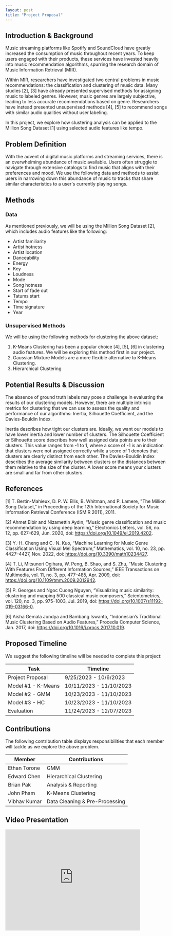 ```yaml
---
layout: post
title: "Project Proposal"
---
```


## Introduction & Background

Music streaming platforms like Spotify and SoundCloud have greatly increased the consumption of music throughout recent years. To keep users engaged with their products, these services have invested heavily into music recommendation algorithms, spurring the research domain of Music Information Retrieval (MIR).

Within MIR, researchers have investigated two central problems in music recommendations: the classification and clustering of music data. Many studies [2], [3] have already presented supervised methods for assigning music to labeled genres. However, music genres are largely subjective, leading to less accurate recommendations based on genre. Researchers have instead presented unsupervised methods [4], [5] to recommend songs with similar audio qualities without user labeling.

In this project, we explore how clustering analysis can be applied to the Million Song Dataset [1] using selected audio features like tempo.

## Problem Definition

With the advent of digital music platforms and streaming services, there is an overwhelming abundance of music available. Users often struggle to navigate through extensive catalogs to find music that aligns with their preferences and mood. We use the following data and methods to assist users in narrowing down this abundance of music to tracks that share similar characteristics to a user's currently playing songs.

## Methods

### Data

As mentioned previously, we will be using the Million Song Dataset [2], which includes audio features like the following:

- Artist familiarity
- Artist hotness
- Artist location
- Danceability
- Energy
- Key
- Loudness
- Mode
- Song hotness
- Start of fade out
- Tatums start
- Tempo
- Time signature
- Year

### Unsupervised Methods

We will be using the following methods for clustering the above dataset:

1. K-Means Clustering has been a popular choice [4], [5], [6] in clustering audio features. We will be exploring this method first in our project.
2. Gaussian Mixture Models are a more flexible alternative to K-Means Clustering.
3. Hierarchical Clustering

## Potential Results & Discussion

The absence of ground truth labels may pose a challenge in evaluating the results of our clustering models. However, there are multiple intrinsic metrics for clustering that we can use to assess the quality and performance of our algorithms: Inertia, Silhouette Coefficient, and the Davies-Bouldin Index.

Inertia describes how tight our clusters are. Ideally, we want our models to have lower inertia and lower number of clusters. The Silhouette Coefficient or Silhouette score describes how well assigned data points are to their clusters. This value ranges from -1 to 1, where a score of -1 is an indication that clusters were not assigned correctly while a score of 1 denotes that clusters are clearly distinct from each other. The Davies-Bouldin Index describes the average similarity between clusters or the distances between them relative to the size of the cluster. A lower score means your clusters are small and far from other clusters.

## References

[1] T. Bertin-Mahieux, D. P. W. Ellis, B. Whitman, and P. Lamere, "The Million Song Dataset," in Proceedings of the 12th International Society for Music Information Retrieval Conference (ISMIR 2011), 2011.

[2] Ahmet Elbir and Nizamettin Aydın, “Music genre classification and music recommendation by using deep learning,” Electronics Letters, vol. 56, no. 12, pp. 627–629, Jun. 2020, doi: https://doi.org/10.1049/el.2019.4202.

[3] Y.-H. Cheng and C.-N. Kuo, “Machine Learning for Music Genre Classification Using Visual Mel Spectrum,” Mathematics, vol. 10, no. 23, pp. 4427–4427, Nov. 2022, doi: https://doi.org/10.3390/math10234427.

[4] T. Li, Mitsunori Ogihara, W. Peng, B. Shao, and S. Zhu, “Music Clustering With Features From Different Information Sources,” IEEE Transactions on Multimedia, vol. 11, no. 3, pp. 477–485, Apr. 2009, doi: https://doi.org/10.1109/tmm.2009.2012942.

[5] P. Georges and Ngoc Cuong Nguyen, “Visualizing music similarity: clustering and mapping 500 classical music composers,” Scientometrics, vol. 120, no. 3, pp. 975–1003, Jul. 2019, doi: https://doi.org/10.1007/s11192-019-03166-0.

‌[6] Aisha Gemala Jondya and Bambang Iswanto, “Indonesian’s Traditional Music Clustering Based on Audio Features,” Procedia Computer Science, Jan. 2017, doi: https://doi.org/10.1016/j.procs.2017.10.019.
‌

## Proposed Timeline

We suggest the following timeline will be needed to complete this project:

| Task               | Timeline                |
| ------------------ | ----------------------- |
| Project Proposal   | 9/25/2023 - 10/6/2023   |
| Model #1 - K-Means | 10/11/2023 - 11/10/2023 |
| Model #2 - GMM     | 10/23/2023 - 11/10/2023 |
| Model #3 - HC      | 10/23/2023 - 11/10/2023 |
| Evaluation         | 11/24/2023 - 12/07/2023 |

## Contributions

The following contribution table displays responsibilities that each member will tackle as we explore the above problem.

| Member       | Contributions                  |
| ------------ | ------------------------------ |
| Ethan Torone | GMM                            |
| Edward Chen  | Hierarchical Clustering        |
| Brian Pak    | Analysis & Reporting           |
| John Pham    | K-Means Clustering             |
| Vibhav Kumar | Data Cleaning & Pre-Processing |

## Video Presentation

<iframe width="420" height="315" src="https://drive.google.com/file/d/1Btn39F-MkneI5Nijsd63NSz2IpmHHRsr/view?usp=sharing" frameborder="0" allowfullscreen></iframe>
